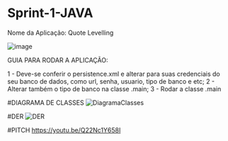 # Sprint-1-JAVA

Nome da Aplicação: Quote Levelling

![image](https://github.com/HebertLins/Sprint-1-JAVA/assets/111543334/cfad3699-e26c-4688-ba36-528b5e970c8a)

GUIA PARA RODAR A APLICAÇÃO:

1 - Deve-se conferir o persistence.xml e alterar para suas credenciais do seu banco de dados, como url, senha, usuario, tipo de banco e etc;
2 - Alterar também o tipo de banco na classe .main;
3 - Rodar a classe .main

#DIAGRAMA DE CLASSES
![DiagramaClasses](https://github.com/HebertLins/Sprint-1-JAVA/assets/111543334/d88861f1-ae62-422e-b37c-13701377550c)

#DER
![DER](https://github.com/HebertLins/Sprint-1-JAVA/assets/111543334/7c4b0a93-33f7-4458-a6b2-acd1de529f18)

#PITCH
https://youtu.be/Q22Nc1Y658I
